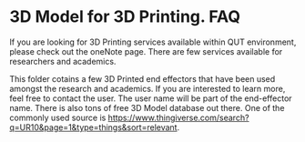 # 3D Model for 3D Printing. FAQ


If you are looking for 3D Printing services available within QUT environment, please check out the oneNote page. There are few services available for researchers and academics.

This folder cotains a few 3D Printed end effectors that have been used amongst the research and academics. If you are interested to learn more, feel free to contact the user. The user name will be part of the end-effector name. 
There is also tons of free 3D Model database out there. One of the commonly used source is https://www.thingiverse.com/search?q=UR10&page=1&type=things&sort=relevant.
